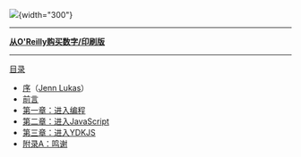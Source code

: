 ![](cover.jpg){width="300"}

-----

**[从O'Reilly购买数字/印刷版](http://shop.oreilly.com/product/0636920039303.do)**

-----

[目录](toc.md)

* [序](foreword.md)（[Jenn Lukas](http://jennlukas.com)）
* [前言](../preface.md)
* [第一章：进入编程](ch1.md)
* [第二章：进入JavaScript](ch2.md)
* [第三章：进入YDKJS](ch3.md)
* [附录A：鸣谢](apA.md)
